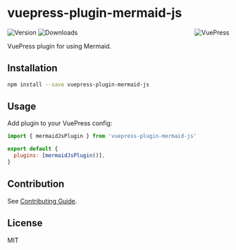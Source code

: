 # vuepress-plugin-mermaid-js

<img src="https://avatars.githubusercontent.com/u/48539483?s=100" align="right" alt="VuePress" />

![Version](https://img.shields.io/npm/v/vuepress-plugin-mermaid-js.svg)
![Downloads](https://img.shields.io/npm/dm/vuepress-plugin-mermaid-js.svg)

VuePress plugin for using Mermaid.

## Installation

```sh
npm install --save vuepress-plugin-mermaid-js
```

## Usage

Add plugin to your VuePress config:

```js
import { mermaidJsPlugin } from 'vuepress-plugin-mermaid-js'

export default {
  plugins: [mermaidJsPlugin()],
}
```

## Contribution

See [Contributing Guide](https://github.com/azat-io/azat-io/blob/main/contributing.md).

## License

MIT
